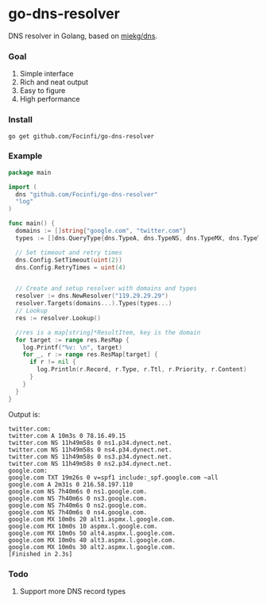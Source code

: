 # go-dns-resolver

DNS resolver in Golang, based on [miekg/dns](github.com/miekg/dns).

### Goal

1. Simple interface
2. Rich and neat output
3. Easy to figure
4. High performance

### Install
```shell
go get github.com/Focinfi/go-dns-resolver
```

### Example

```go
package main

import (
  dns "github.com/Focinfi/go-dns-resolver"
  "log"
)

func main() {
  domains := []string{"google.com", "twitter.com"}
  types := []dns.QueryType{dns.TypeA, dns.TypeNS, dns.TypeMX, dns.TypeTXT}

  // Set timeout and retry times
  dns.Config.SetTimeout(uint(2))
  dns.Config.RetryTimes = uint(4)


  // Create and setup resolver with domains and types
  resolver := dns.NewResolver("119.29.29.29")
  resolver.Targets(domains...).Types(types...)
  // Lookup
  res := resolver.Lookup()

  //res is a map[string]*ResultItem, key is the domain
  for target := range res.ResMap {
    log.Printf("%v: \n", target)
    for _, r := range res.ResMap[target] {
      if r != nil {
        log.Println(r.Record, r.Type, r.Ttl, r.Priority, r.Content)
      }
    }
  }
}

```

Output is:
``` shell
twitter.com: 
twitter.com A 10m3s 0 78.16.49.15
twitter.com NS 11h49m58s 0 ns1.p34.dynect.net.
twitter.com NS 11h49m58s 0 ns4.p34.dynect.net.
twitter.com NS 11h49m58s 0 ns3.p34.dynect.net.
twitter.com NS 11h49m58s 0 ns2.p34.dynect.net.
google.com: 
google.com TXT 19m26s 0 v=spf1 include:_spf.google.com ~all
google.com A 2m31s 0 216.58.197.110
google.com NS 7h40m6s 0 ns1.google.com.
google.com NS 7h40m6s 0 ns3.google.com.
google.com NS 7h40m6s 0 ns2.google.com.
google.com NS 7h40m6s 0 ns4.google.com.
google.com MX 10m0s 20 alt1.aspmx.l.google.com.
google.com MX 10m0s 10 aspmx.l.google.com.
google.com MX 10m0s 50 alt4.aspmx.l.google.com.
google.com MX 10m0s 40 alt3.aspmx.l.google.com.
google.com MX 10m0s 30 alt2.aspmx.l.google.com.
[Finished in 2.3s]
```

### Todo

1. Support more DNS record types

